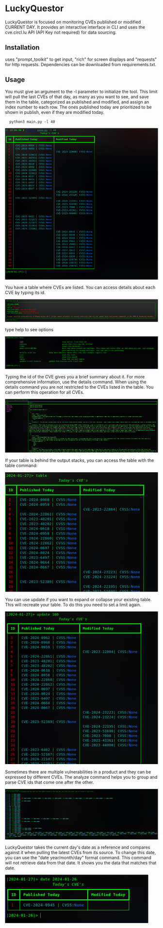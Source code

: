 # LuckyQuestor

LuckyQuestor is focused on monitoring CVEs published or modified CURRENT DAY. It provides an interactive interface in CLI and uses the cve.circl.lu API (API Key not required) for data sourcing. 

## Installation
uses "prompt_toolkit" to get input, "rich" for screen displays and "requests" for http requests. Dependencies can be downloaded from requirements.txt.

## Usage
You must give an argument to the -l parameter to initialize the tool. This limit will pull the last CVEs of that day, as many as you want to see, and save them in the table, categorized as published and modified, and assign an index number to each row. The ones published today are prioritized to be shown in publish, even if they are modified today.

      python3 main.py -l 40
      
<img src="img/1.png">

You have a table where CVEs are listed. You can access details about each CVE by typing its id.

<img src="img/2.png">

type help to see options

<img src="img/3.png">

Typing the id of the CVE gives you a brief summary about it. For more comprehensive information, use the details <CVE-ID> command.
When using the details command you are not restricted to the CVEs listed in the table. You can perform this operation for all CVEs.

<img src="img/4.png">

If your table is behind the output stacks, you can access the table with the table command:

<img src="img/5.png">

You can use update if you want to expand or collapse your existing table. This will recreate your table. To do this you need to set a limit again.

<img src="img/6.png">

Sometimes there are multiple vulnerabilities in a product and they can be expressed by different CVEs. The analyze command helps you to group and parse CVE ids that come one after the other.

<img src="img/7.png">

LuckyQuestor takes the current day's date as a reference and compares against it when pulling the latest CVEs from its source. To change this date, you can use the "date year/month/day" format command. This command will not retrieve data from that date. It shows you the data that matches that date.

<img src="img/8.png">










